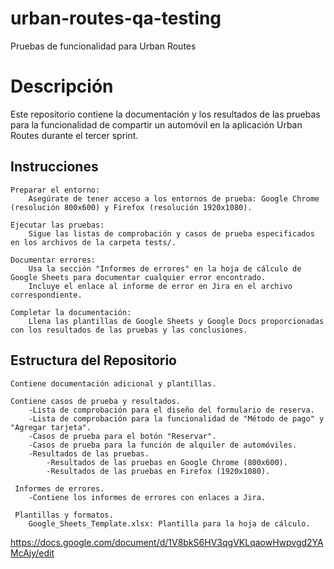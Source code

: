 # urban-routes-qa-testing

Pruebas de funcionalidad para Urban Routes
# Descripción

Este repositorio contiene la documentación y los resultados de las pruebas para la funcionalidad de compartir un automóvil en la aplicación Urban Routes durante el tercer sprint.
## Instrucciones

    Preparar el entorno:
        Asegúrate de tener acceso a los entornos de prueba: Google Chrome (resolución 800x600) y Firefox (resolución 1920x1080).

    Ejecutar las pruebas:
        Sigue las listas de comprobación y casos de prueba especificados en los archivos de la carpeta tests/.

    Documentar errores:
        Usa la sección "Informes de errores" en la hoja de cálculo de Google Sheets para documentar cualquier error encontrado.
        Incluye el enlace al informe de error en Jira en el archivo correspondiente.

    Completar la documentación:
        Llena las plantillas de Google Sheets y Google Docs proporcionadas con los resultados de las pruebas y las conclusiones.

## Estructura del Repositorio

    Contiene documentación adicional y plantillas.

    Contiene casos de prueba y resultados.
        -Lista de comprobación para el diseño del formulario de reserva.
        -Lista de comprobación para la funcionalidad de "Método de pago" y "Agregar tarjeta".
        -Casos de prueba para el botón "Reservar".
        -Casos de prueba para la función de alquiler de automóviles.
        -Resultados de las pruebas.
            -Resultados de las pruebas en Google Chrome (800x600).
            -Resultados de las pruebas en Firefox (1920x1080).

     Informes de errores.
        -Contiene los informes de errores con enlaces a Jira.

     Plantillas y formatos.
        Google_Sheets_Template.xlsx: Plantilla para la hoja de cálculo.
        
https://docs.google.com/document/d/1V8bkS6HV3qgVKLqaowHwpvgd2YAMcAjy/edit
